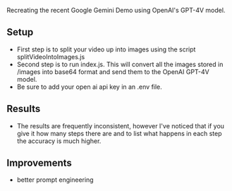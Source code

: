 Recreating the recent Google Gemini Demo using OpenAI's GPT-4V model.

## Setup

- First step is to split your video up into images using the script splitVideoIntoImages.js
- Second step is to run index.js. This will convert all the images stored in /images into base64 format and send them to the OpenAI GPT-4V model.
- Be sure to add your open ai api key in an .env file.

## Results

- The results are frequently inconsistent, however I've noticed that if you give it how many steps there are and to list what happens in each step the accuracy is much higher.

## Improvements

- better prompt engineering
